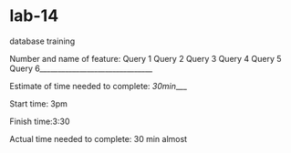 # lab-14
database training

Number and name of feature: Query 1 Query 2 Query 3 Query 4 Query 5 Query 6_______________________________

Estimate of time needed to complete: _30min____

Start time: 3pm

Finish time:3:30

Actual time needed to complete: 30 min almost
